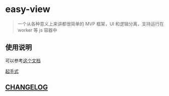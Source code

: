 # easy-view

> 一个从各种意义上来讲都很简单的 MVP 框架，UI 和逻辑分离，支持运行在 worker 等 js 容器中

## 使用说明

可以参考[这个文档](https://dissme.github.io)

[起手式](https://github.com/Dissme/Dissme.github.io)

## [CHANGELOG](./CHANGELOG.md)
